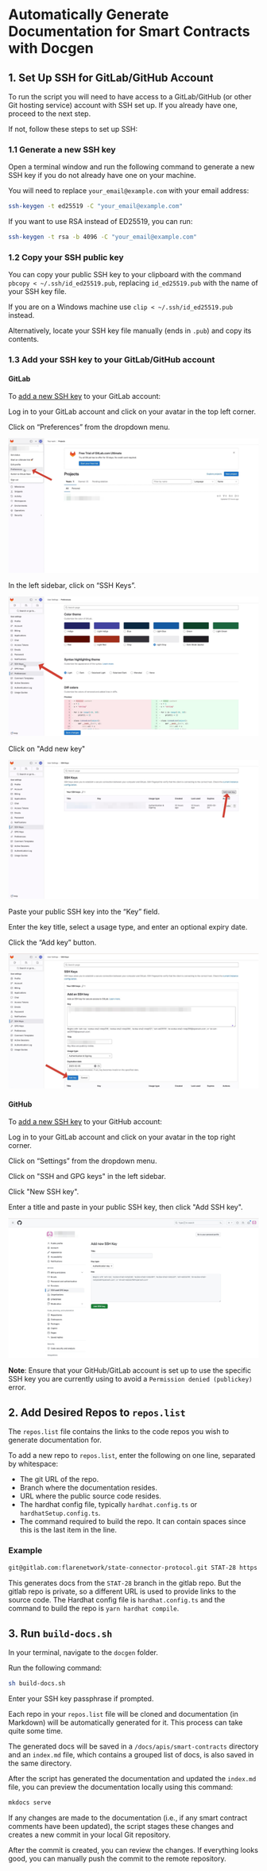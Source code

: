 # Automatically Generate Documentation for Smart Contracts with Docgen

## 1. Set Up SSH for GitLab/GitHub Account

To run the script you will need to have access to a GitLab/GitHub (or other Git hosting service) account with SSH set up. If you already have one, proceed to the next step.

If not, follow these steps to set up SSH:

### 1.1 Generate a new SSH key

Open a terminal window and run the following command to generate a new SSH key if you do not already have one on your machine.

You will need to replace `your_email@example.com` with your email address:

```bash
ssh-keygen -t ed25519 -C "your_email@example.com"
```

If you want to use RSA instead of ED25519, you can run:

```bash
ssh-keygen -t rsa -b 4096 -C "your_email@example.com"
```

### 1.2 Copy your SSH public key

You can copy your public SSH key to your clipboard with the command `pbcopy < ~/.ssh/id_ed25519.pub`, replacing `id_ed25519.pub` with the name of your SSH key file.

If you are on a Windows machine use `clip < ~/.ssh/id_ed25519.pub` instead.

Alternatively, locate your SSH key file manually (ends in `.pub`) and copy its contents.

### 1.3 Add your SSH key to your GitLab/GitHub account

#### GitLab

To [add a new SSH key](https://gitlab.com/-/profile/keys) to your GitLab account:

Log in to your GitLab account and click on your avatar in the top left corner.

Click on “Preferences” from the dropdown menu.

![Click on Preferences](/readme/click-preference.jpeg)

In the left sidebar, click on “SSH Keys”.

![Click on SSH keys](/readme/click-ssh.jpg)

Click on "Add new key"

![Click Add key](/readme/click-add-key.jpeg)

Paste your public SSH key into the “Key” field.

Enter the key title, select a usage type, and enter an optional expiry date.

Click the “Add key” button.

![Add key to Gitlab](/readme/add-to-gitlab.jpeg)

#### GitHub

To [add a new SSH key](https://github.com/settings/ssh/new) to your GitHub account:

Log in to your GitLab account and click on your avatar in the top right corner.

Click on “Settings” from the dropdown menu.

Click on "SSH and GPG keys" in the left sidebar.

Click "New SSH key".

Enter a title and paste in your public SSH key, then click "Add SSH key".

![Add key to Github](/readme/add-to-github.jpeg)

**Note**: Ensure that your GitHub/GitLab account is set up to use the specific SSH key you are currently using to avoid a `Permission denied (publickey)` error.

## 2. Add Desired Repos to `repos.list`

The `repos.list` file contains the links to the code repos you wish to generate documentation for.

To add a new repo to `repos.list`, enter the following on one line, separated by whitespace:

* The git URL of the repo.
* Branch where the documentation resides.
* URL where the public source code resides.
* The hardhat config file, typically `hardhat.config.ts` or `hardhatSetup.config.ts`.
* The command required to build the repo. It can contain spaces since this is the last item in the line.

### Example

```bash
git@gitlab.com:flarenetwork/state-connector-protocol.git STAT-28 https://github.com/flare-foundation/songbird-state-connector-protocol/tree/main hardhat.config.ts yarn hardhat compile
```

This generates docs from the `STAT-28` branch in the gitlab repo.
But the gitlab repo is private, so a different URL is used to provide links to the source code.
The Hardhat config file is `hardhat.config.ts` and the command to build the repo is `yarn hardhat compile`.

## 3. Run `build-docs.sh`

In your terminal, navigate to the `docgen` folder.

Run the following command:

```bash
sh build-docs.sh
```

Enter your SSH key passphrase if prompted.

Each repo in your `repos.list` file will be cloned and documentation (in Markdown) will be automatically generated for it. This process can take quite some time.

The generated docs will be saved in a `/docs/apis/smart-contracts` directory and an `index.md` file, which contains a grouped list of docs, is also saved in the same directory.

After the script has generated the documentation and updated the `index.md` file, you can preview the documentation locally using this command:

```bash
mkdocs serve
```

If any changes are made to the documentation (i.e., if any smart contract comments have been updated), the script stages these changes and creates a new commit in your local Git repository.

After the commit is created, you can review the changes. If everything looks good, you can manually push the commit to the remote repository.
